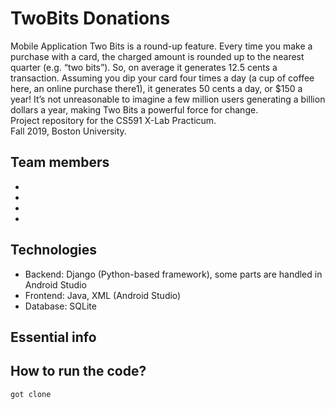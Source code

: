 # TwoBits Donations
Mobile Application
Two Bits is a round-up feature. Every time you make a purchase with a card, the charged amount is rounded up to the nearest quarter (e.g. “two bits”). So, on average it generates 12.5 cents a transaction.  Assuming you dip your card four times a day (a cup of coffee here, an online purchase there1), it generates 50 cents a day, or $150 a year! It’s not unreasonable to imagine a few million users generating a billion dollars a year, making Two Bits a powerful force for change. <br>
Project repository for the CS591 X-Lab Practicum. <br />
Fall 2019, Boston University.

## Team members
* [](https://github.com/)
* [](https://github.com/)
* [](https://github.com/)
* [](https://github.com/)

## Technologies

* Backend: Django (Python-based framework), some parts are handled in Android Studio
* Frontend: Java, XML (Android Studio)
* Database: SQLite

## Essential info

## How to run the code?


```
got clone

```
